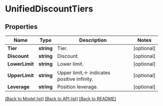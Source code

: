 # UnifiedDiscountTiers

## Properties

Name | Type | Description | Notes
------------ | ------------- | ------------- | -------------
**Tier** | **string** | Tier. | [optional] 
**Discount** | **string** | Discount. | [optional] 
**LowerLimit** | **string** | Lower limit. | [optional] 
**UpperLimit** | **string** | Upper limit,＋ indicates positive infinity. | [optional] 
**Leverage** | **string** | Position leverage. | [optional] 

[[Back to Model list]](../README.md#documentation-for-models) [[Back to API list]](../README.md#documentation-for-api-endpoints) [[Back to README]](../README.md)


